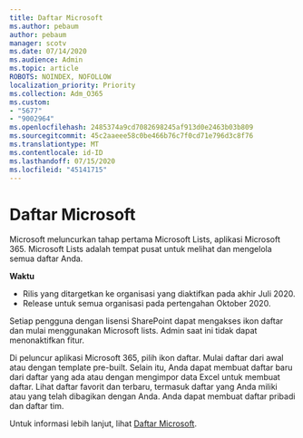 ```yaml
---
title: Daftar Microsoft
ms.author: pebaum
author: pebaum
manager: scotv
ms.date: 07/14/2020
ms.audience: Admin
ms.topic: article
ROBOTS: NOINDEX, NOFOLLOW
localization_priority: Priority
ms.collection: Adm_O365
ms.custom:
- "5677"
- "9002964"
ms.openlocfilehash: 2485374a9cd7082698245af913d0e2463b03b809
ms.sourcegitcommit: 45c2aaeee58c0be466b76c7f0cd71e796d3c8f76
ms.translationtype: MT
ms.contentlocale: id-ID
ms.lasthandoff: 07/15/2020
ms.locfileid: "45141715"
---
```

# <a name="microsoft-lists"></a>Daftar Microsoft

Microsoft meluncurkan tahap pertama Microsoft Lists, aplikasi Microsoft 365. Microsoft Lists adalah tempat pusat untuk melihat dan mengelola semua daftar Anda.  
  
**Waktu**  

- Rilis yang ditargetkan ke organisasi yang diaktifkan pada akhir Juli 2020.
- Release untuk semua organisasi pada pertengahan Oktober 2020.

Setiap pengguna dengan lisensi SharePoint dapat mengakses ikon daftar dan mulai menggunakan Microsoft lists. Admin saat ini tidak dapat menonaktifkan fitur.
 
Di peluncur aplikasi Microsoft 365, pilih ikon daftar. Mulai daftar dari awal atau dengan template pre-built. Selain itu, Anda dapat membuat daftar baru dari daftar yang ada atau dengan mengimpor data Excel untuk membuat daftar. Lihat daftar favorit dan terbaru, termasuk daftar yang Anda miliki atau yang telah dibagikan dengan Anda. Anda dapat membuat daftar pribadi dan daftar tim.  

Untuk informasi lebih lanjut, lihat [Daftar Microsoft](https://aka.ms/microsoftlists).